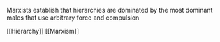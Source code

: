 Marxists establish that hierarchies are dominated by the most dominant males that use arbitrary force and compulsion

[[Hierarchy]]
[[Marxism]]